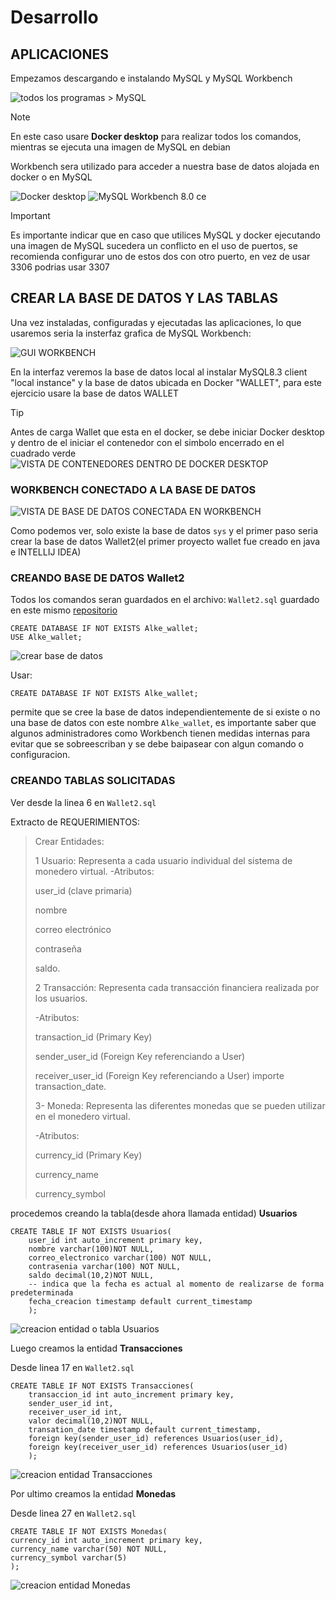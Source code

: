 # Desarrollo

## APLICACIONES

Empezamos descargando e instalando MySQL y MySQL Workbench

![todos los programas > MySQL](image-2.png)

> [!NOTE]
> En este caso usare **Docker desktop** para realizar todos los comandos, mientras se ejecuta una imagen de MySQL en debian

Workbench sera utilizado para acceder a nuestra base de datos alojada en docker o en MySQL

![Docker desktop](image-3.png) ![MySQL Workbench 8.0 ce](image-4.png)

> [!IMPORTANT]
> Es importante indicar que en caso que utilices MySQL y docker ejecutando una imagen de MySQL sucedera un conflicto en el uso de puertos, se recomienda configurar uno de estos dos con otro puerto, en vez de usar 3306 podrias usar 3307

## CREAR LA BASE DE DATOS Y LAS TABLAS

Una vez instaladas, configuradas y ejecutadas las aplicaciones, lo que usaremos seria la insterfaz grafica de MySQL Workbench:

![GUI WORKBENCH](image-5.png)

En la interfaz veremos la base de datos local al instalar MySQL8.3 client "local instance" y la base de datos ubicada en Docker "WALLET", para este ejercicio usare la base de datos WALLET

> [!TIP]
> Antes de carga Wallet que esta en el docker, se debe iniciar Docker desktop y dentro de el iniciar el contenedor con el simbolo encerrado en el cuadrado verde
> ![VISTA DE CONTENEDORES DENTRO DE DOCKER DESKTOP](image-6.png)


### WORKBENCH CONECTADO A LA BASE DE DATOS
![VISTA DE BASE DE DATOS CONECTADA EN WORKBENCH](image-7.png)

Como podemos ver, solo existe la base de datos `sys` y el primer paso seria crear la base de datos Wallet2(el primer proyecto wallet fue creado en java e INTELLIJ IDEA)

### CREANDO BASE DE DATOS Wallet2

Todos los comandos seran guardados en el archivo: `Wallet2.sql` guardado en este mismo [repositorio](https://github.com/noscriptph/PracticasMySQLComandosYWallet/tree/7e3a80139b0901cda2296f8970c236ca65a4cdad/alkewallet2)

```
CREATE DATABASE IF NOT EXISTS Alke_wallet;
USE Alke_wallet;
```
![crear base de datos](image-8.png)

Usar:
```
CREATE DATABASE IF NOT EXISTS Alke_wallet;
```
permite que se cree la base de datos independientemente de si existe o no una base de datos con este nombre `Alke_wallet`, es importante saber que algunos administradores como Workbench tienen medidas internas para evitar que se sobreescriban y se debe baipasear con algun comando o configuracion.

### CREANDO TABLAS SOLICITADAS

Ver desde la linea 6 en `Wallet2.sql`

Extracto de REQUERIMIENTOS:
>Crear Entidades:
>
>1 Usuario: Representa a cada usuario individual del sistema de monedero virtual.
>-Atributos:
>
>user_id (clave primaria)
>
>nombre
>
>correo electrónico
>
>contraseña
>
>saldo.
>
>2 Transacción: Representa cada transacción financiera realizada por los usuarios.
>
>-Atributos:
>
>transaction_id (Primary Key)
>
>sender_user_id (Foreign Key referenciando a User)
>
>receiver_user_id (Foreign Key referenciando a User) importe transaction_date.
>
>3- Moneda: Representa las diferentes monedas que se pueden utilizar en el monedero virtual.
>
>-Atributos:
>
>currency_id (Primary Key)
>
>currency_name
>
>currency_symbol

procedemos creando la tabla(desde ahora llamada entidad) **Usuarios**

```
CREATE TABLE IF NOT EXISTS Usuarios(
	user_id int auto_increment primary key,
	nombre varchar(100)NOT NULL,
	correo_electronico varchar(100) NOT NULL,
    contrasenia varchar(100) NOT NULL,
    saldo decimal(10,2)NOT NULL,
    -- indica que la fecha es actual al momento de realizarse de forma predeterminada
    fecha_creacion timestamp default current_timestamp
	);
```
![creacion entidad o tabla Usuarios](image-9.png)

Luego creamos la entidad **Transacciones**

Desde linea 17 en `Wallet2.sql`
```
CREATE TABLE IF NOT EXISTS Transacciones(
	transaccion_id int auto_increment primary key,
    sender_user_id int,
    receiver_user_id int,
    valor decimal(10,2)NOT NULL,
    transation_date timestamp default current_timestamp,
    foreign key(sender_user_id) references Usuarios(user_id),
    foreign key(receiver_user_id) references Usuarios(user_id)
    );
```
![creacion entidad Transacciones](image-10.png)

Por ultimo creamos la entidad **Monedas**

Desde linea 27 en `Wallet2.sql`
```
CREATE TABLE IF NOT EXISTS Monedas(
currency_id int auto_increment primary key,
currency_name varchar(50) NOT NULL,
currency_symbol varchar(5) 
);
```
![creacion entidad Monedas](image-11.png)

